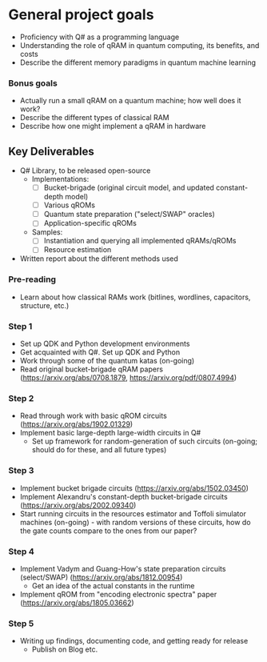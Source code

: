 # General project goals

- Proficiency with Q# as a programming language
- Understanding the role of qRAM in quantum computing, its benefits, and costs
- Describe the different memory paradigms in quantum machine learning

### Bonus goals

- Actually run a small qRAM on a quantum machine; how well does it work?
- Describe the different types of classical RAM
- Describe how one might implement a qRAM in hardware

## Key Deliverables

- Q# Library, to be released open-source
  - Implementations:
    - [ ] Bucket-brigade (original circuit model, and updated constant-depth model)
    - [ ] Various qROMs
    - [ ] Quantum state preparation ("select/SWAP" oracles)
    - [ ] Application-specific qROMs
  - Samples:
    - [ ] Instantiation and querying all implemented qRAMs/qROMs
    - [ ] Resource estimation
- Written report about the different methods used

### Pre-reading

- Learn about how classical RAMs work (bitlines, wordlines, capacitors, structure, etc.)

### Step 1
- Set up QDK and Python development environments
- Get acquainted with Q#. Set up QDK and Python
- Work through some of the quantum katas (on-going)
- Read original bucket-brigade qRAM papers (https://arxiv.org/abs/0708.1879, https://arxiv.org/pdf/0807.4994)

### Step 2
- Read through work with basic qROM circuits (https://arxiv.org/abs/1902.01329)
- Implement basic large-depth large-width circuits in Q#
   - Set up framework for random-generation of such circuits (on-going; should do for these, and all future types)

### Step 3
- Implement bucket brigade circuits (https://arxiv.org/abs/1502.03450)
- Implement Alexandru's constant-depth bucket-brigade circuits (https://arxiv.org/abs/2002.09340)
- Start running circuits in the resources estimator and Toffoli simulator machines (on-going) - with random versions of these circuits, how do the gate counts compare to the ones from our paper?

### Step 4
- Implement Vadym and Guang-How's state preparation circuits (select/SWAP) (https://arxiv.org/abs/1812.00954)
  - Get an idea of the actual constants in the runtime
- Implement qROM from "encoding electronic spectra" paper (https://arxiv.org/abs/1805.03662)

### Step 5
- Writing up findings, documenting code, and getting ready for release
    - Publish on Blog etc.
